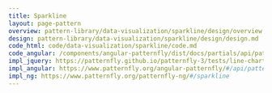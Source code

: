 ```yaml
---
title: Sparkline
layout: page-pattern
overview: pattern-library/data-visualization/sparkline/design/overview.md
design: pattern-library/data-visualization/sparkline/design/design.md
code_html: code/data-visualization/sparkline/code.md
code_angular: /components/angular-patternfly/dist/docs/partials/api/patternfly.charts.component.pfSparklineChart.html
impl_jquery: https://patternfly.github.io/patternfly-3/tests/line-charts.html
impl_angular: https://www.patternfly.org/angular-patternfly/#/api/patternfly.charts.component:pfSparklineChart
impl_ng: https://www.patternfly.org/patternfly-ng/#/sparkline
---
```

